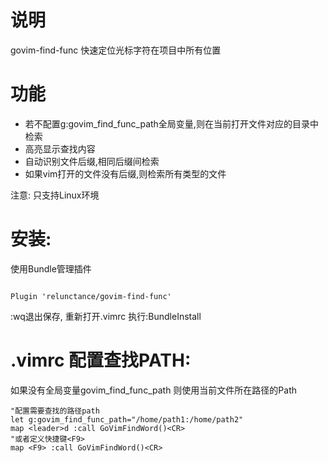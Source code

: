 # 说明
govim-find-func 快速定位光标字符在项目中所有位置
 
# 功能
* 若不配置g:govim_find_func_path全局变量,则在当前打开文件对应的目录中检索
* 高亮显示查找内容
* 自动识别文件后缀,相同后缀间检索
* 如果vim打开的文件没有后缀,则检索所有类型的文件

注意: 只支持Linux环境 


# 安装:

使用Bundle管理插件
```

Plugin 'relunctance/govim-find-func'

```
:wq退出保存, 重新打开.vimrc 执行:BundleInstall

# .vimrc 配置查找PATH:
如果没有全局变量govim_find_func_path 则使用当前文件所在路径的Path
```
"配置需要查找的路径path 
let g:govim_find_func_path="/home/path1:/home/path2"
map <leader>d :call GoVimFindWord()<CR>
"或者定义快捷键<F9>
map <F9> :call GoVimFindWord()<CR>
```

